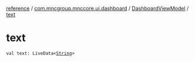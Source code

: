 [reference](../../index.md) / [com.mncgroup.mnccore.ui.dashboard](../index.md) / [DashboardViewModel](index.md) / [text](./text.md)

# text

`val text: LiveData<`[`String`](https://kotlinlang.org/api/latest/jvm/stdlib/kotlin/-string/index.html)`>`